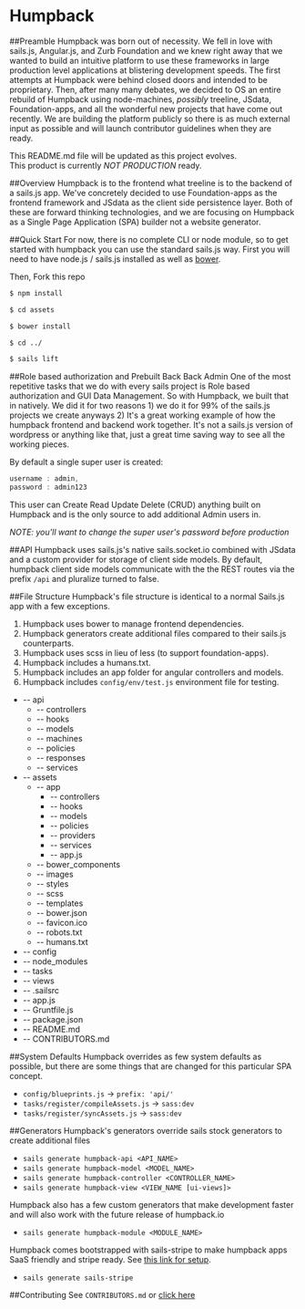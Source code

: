 # Humpback

##Preamble
Humpback was born out of necessity.  We fell in love with sails.js, Angular.js,
and Zurb Foundation and we knew right away that we wanted to build an intuitive
platform to use these frameworks in large production level applications at 
blistering development speeds.  The first attempts at Humpback were behind 
closed doors and intended to be proprietary. Then, after many many debates, we
decided to OS an entire rebuild of Humpback using node-machines, *possibly* treeline, 
JSdata, Foundation-apps, and all the wonderful new projects that have come out 
recently.  We are building the platform publicly so there is as much external 
input as possible and will launch contributor guidelines when they are ready.

This README.md file will be updated as this project evolves.  
This product is currently *NOT PRODUCTION* ready. 

##Overview
Humpback is to the frontend what treeline is to the backend of a sails.js app. 
We've concretely decided to use Foundation-apps as the frontend framework and 
JSdata as the client side persistence layer.  Both of these are forward thinking 
technologies, and we are focusing on Humpback as a Single Page Application (SPA) 
builder not a website generator.

##Quick Start
For now, there is no complete CLI or node module, so to get started with humpback
you can use the standard sails.js way.  First you will need to have node.js / sails.js
installed as well as [bower](https://www.npmjs.com/package/bower). 

Then, Fork this repo

```sh
$ npm install

$ cd assets

$ bower install

$ cd ../

$ sails lift
```

##Role based authorization and Prebuilt Back Back Admin
One of the most repetitive tasks that we do with every sails project is
Role based authorization and GUI Data Management.  So with Humpback, we built
that in natively.  We did it for two reasons 1) we do it for 99% of the 
sails.js projects we create anyways 2) It's a great working example of how 
the humpback frontend and backend work together. It's not a sails.js version
of wordpress or anything like that, just a great time saving way to see all 
the working pieces.

By default a single super user is created:
  ```js
  username : admin,
  password : admin123
  ``` 
This user can Create Read Update Delete (CRUD) anything built on Humpback
and is the only source to add additional Admin users in. 

*NOTE: you'll want to change the super user's password before production*

##API
Humpback uses sails.js's native sails.socket.io combined with JSdata and a 
custom provider for storage of client side models.  By default, humpback 
client side models communicate with the the REST routes via the prefix `/api` 
and pluralize turned to false. 


##File Structure
Humpback's file structure is identical to a normal Sails.js app with a few exceptions. 

  1. Humpback uses bower to manage frontend dependencies.
  2. Humpback generators create additional files compared to their sails.js counterparts.
  3. Humpback uses scss in lieu of less (to support foundation-apps).
  4. Humpback includes a humans.txt.
  5. Humpback includes an app folder for angular controllers and models.
  6. Humpback includes `config/env/test.js` environment file for testing.


  * -- api
    * -- controllers
    * -- hooks
    * -- models
 	* -- machines
    * -- policies
    * -- responses
    * -- services
  * -- assets
  	* -- app
  	  * -- controllers
  	  * -- hooks
  	  * -- models
  	  * -- policies
  	  * -- providers
  	  * -- services
  	  * -- app.js
  	* -- bower_components
  	* -- images
  	* -- styles
  	* -- scss
  	* -- templates
  	* -- bower.json
  	* -- favicon.ico
  	* -- robots.txt
  	* -- humans.txt
  * -- config
  * -- node_modules
  * -- tasks
  * -- views
  * -- .sailsrc
  * -- app.js
  * -- Gruntfile.js
  * -- package.json
  * -- README.md
  * -- CONTRIBUTORS.md

##System Defaults
Humpback overrides as few system defaults as possible, but there are some
things that are changed for this particular SPA concept.
  * `config/blueprints.js` -> `prefix: 'api/'`
  * `tasks/register/compileAssets.js` -> `sass:dev`
  * `tasks/register/syncAssets.js` -> `sass:dev`

##Generators
Humpback's generators override sails stock generators to create additional 
files
  * `sails generate humpback-api <API_NAME>`
  * `sails generate humpback-model <MODEL_NAME>`
  * `sails generate humpback-controller <CONTROLLER_NAME>`
  * `sails generate humpback-view <VIEW_NAME [ui-views]>`

Humpback also has a few custom generators that make development faster and will 
also work with the future release of humpback.io
  * `sails generate humpback-module <MODULE_NAME>`

Humpback comes bootstrapped with sails-stripe to make humpback apps SaaS 
friendly and stripe ready.  See [this link for setup](https://github.com/scott-wyatt/sails-stripe).
  * `sails generate sails-stripe`

##Contributing
See `CONTRIBUTORS.md` or [click here](https://github.com/CaliStyle/humpback/blob/master/CONTRIBUTORS.md)